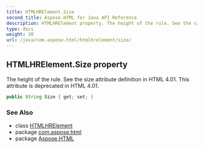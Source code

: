 ```yaml
---
title: HTMLHRElement.Size
second_title: Aspose.HTML for Java API Reference
description: HTMLHRElement property. The height of the rule. See the size attribute definition in HTML 4.01. This attribute is deprecated in HTML 4.01
type: docs
weight: 30
url: /java/com.aspose.html/htmlhrelement/size/
---
```

## HTMLHRElement.Size property

The height of the rule. See the size attribute definition in HTML 4.01. This attribute is deprecated in HTML 4.01.

```java
public String Size { get; set; }
```

### See Also

* class [HTMLHRElement](../)
* package [com.aspose.html](../../../com.aspose.html/)
* package [Aspose.HTML](../../../)
